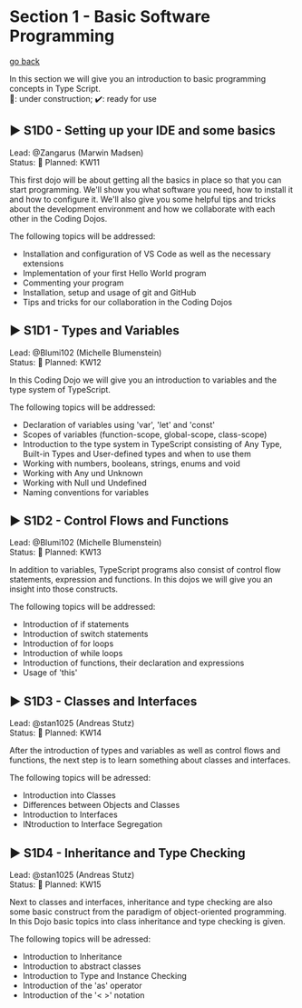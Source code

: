 
# Section 1 - Basic Software Programming

[go back](https://github.com/VDI-CodING/codeING-main)

In this section we will give you an introduction to basic programming concepts in Type Script.  
:construction:: under construction; :heavy_check_mark:: ready for use

## :arrow_forward: S1D0 - Setting up your IDE and some basics 
Lead: @Zangarus (Marwin Madsen)  
Status: :construction:
Planned: KW11

This first dojo will be about getting all the basics in place so that you can start programming. We'll show you what software you need, how to install it and how to configure it. We'll also give you some helpful tips and tricks about the development environment and how we collaborate with each other in the Coding Dojos.

The following topics will be addressed:

- Installation and configuration of VS Code as well as the necessary extensions
- Implementation of your first Hello World program
- Commenting your program
- Installation, setup and usage of git and GitHub
- Tips and tricks for our collaboration in the Coding Dojos

## :arrow_forward: S1D1 - Types and Variables
Lead: @Blumi102 (Michelle Blumenstein)  
Status: :construction:
Planned: KW12

In this Coding Dojo we will give you an introduction to variables and the type system of TypeScript. 

The following topics will be addressed:

- Declaration of variables using 'var', 'let' and 'const'
- Scopes of variables (function-scope, global-scope, class-scope)
- Introduction to the type system in TypeScript consisting of Any Type, Built-in Types and User-defined types and when to use them
- Working with numbers, booleans, strings, enums and void
- Working with Any und Unknown
- Working with Null und Undefined
- Naming conventions for variables


## :arrow_forward: S1D2 - Control Flows and Functions
Lead: @Blumi102 (Michelle Blumenstein)  
Status: :construction:
Planned: KW13

In addition to variables, TypeScript programs also consist of control flow statements, expression and functions. In this dojos we will give you an insight into those constructs.

The following topics will be addressed:

- Introduction of if statements
- Introduction of switch statements
- Introduction of for loops
- Introduction of while loops
- Introduction of functions, their declaration and expressions
- Usage of 'this'


## :arrow_forward: S1D3 - Classes and Interfaces
Lead: @stan1025 (Andreas Stutz)  
Status: :construction:
Planned: KW14

After the introduction of types and variables as well as control flows and functions, the next step is to learn something about classes and interfaces.

The following topics will be adressed:
- Introduction into Classes
- Differences between Objects and Classes
- Introduction to Interfaces
- INtroduction to Interface Segregation



## :arrow_forward: S1D4 - Inheritance and Type Checking
Lead: @stan1025 (Andreas Stutz)  
Status: :construction:
Planned: KW15

Next to classes and interfaces, inheritance and type checking are also some basic construct from the paradigm of object-oriented programming.
In this Dojo basic topics into class inheritance and type checking is given.

The following topics will be adressed:
- Introduction to Inheritance
- Introduction to abstract classes
- Introduction to Type and Instance Checking
- Introduction of the 'as' operator
- Introduction of the '< >' notation

